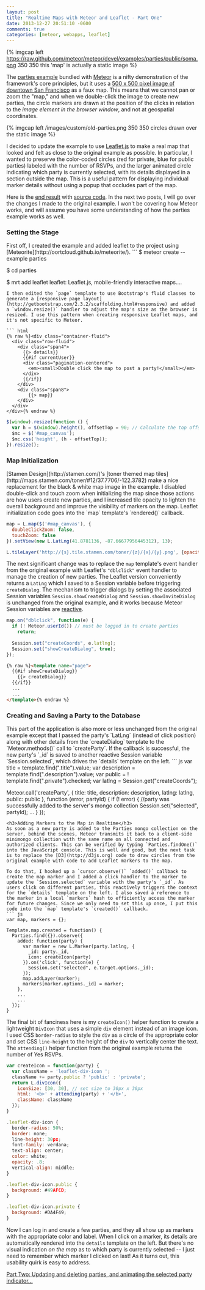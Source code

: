 ```yaml
---
layout: post
title: "Realtime Maps with Meteor and Leaflet - Part One"
date: 2013-12-27 20:51:10 -0600
comments: true
categories: [meteor, webapps, leaflet]
---
```

{% imgcap left https://raw.github.com/meteor/meteor/devel/examples/parties/public/soma.png 350 350 this 'map' is actually a static image %} 

The [parties example](https://github.com/meteor/meteor/tree/devel/examples/other/parties) bundled with [Meteor](http://www.meteor.com) is a nifty demonstration of the framework's core principles, but it uses a [500 x 500 pixel image of downtown San Francisco](https://raw.githubusercontent.com/meteor/meteor/devel/examples/other/parties/public/soma.png) as a faux map. This means that we cannot pan or zoom the "map," and when we double-click the image to create new parties, the circle markers are drawn at the position of the clicks in relation to the _image element in the browser window_, and not at geospatial coordinates. 
<!--more-->
{% imgcap left /images/custom/old-parties.png 350 350 circles drawn over the static image %} 

I decided to update the example to use [Leaflet.js](http://leafletjs.com/) to make a real map that looked and felt as close to the original example as possible. In particular, I wanted to preserve the color-coded circles (red for private, blue for public parties) labeled with the number of RSVPs, and the larger animated circle indicating which party is currently selected, with its details displayed in a section outside the map. This is a useful pattern for displaying individual marker details without using a popup that occludes part of the map. 

Here is the [end result](http://www.chicago-parties.meteor.com) with [source code](https://github.com/pkaushik/parties). In the next two posts, I will go over the changes I made to the original example. I won't be covering how Meteor works, and will assume you have some understanding of how the parties example works as well.

<h3>Setting the Stage</h3>
First off, I created the example and added leaflet to the project using [Meteorite](http://oortcloud.github.io/meteorite/). 
```
$ meteor create --example parties

$ cd parties

$ mrt add leaflet
leaflet: Leaflet.js, mobile-friendly interactive maps....
```
I then edited the `page` template to use Bootstrap's fluid classes to generate a [responsive page layout](http://getbootstrap.com/2.3.2/scaffolding.html#responsive) and added a `window.resize()` handler to adjust the map's size as the browser is resized. I use this pattern when creating responsive Leaflet maps, and it's not specific to Meteor. 

``` html
{% raw %}<div class="container-fluid">
  <div class="row-fluid">
    <div class="span4">
      {{> details}}
      {{#if currentUser}}
      <div class="pagination-centered">
        <em><small>Double click the map to post a party!</small></em>
      </div>
      {{/if}}
    </div>
    <div class="span8">
        {{> map}}
    </div>
  </div>
</div>{% endraw %}
```
``` js
$(window).resize(function () {
  var h = $(window).height(), offsetTop = 90; // Calculate the top offset
  $mc = $('#map_canvas');
  $mc.css('height', (h - offsetTop));
}).resize();
```

<h3>Map Initialization</h3>
[Stamen Design](http://stamen.com/)'s [toner themed map tiles](http://maps.stamen.com/toner/#12/37.7706/-122.3782) make a nice replacement for the black & white map image in the example. I disabled double-click and touch zoom when initializing the map since those actions are how users create new parties, and I increased tile opacity to lighten the overall background and improve the visibility of markers on the map. Leaflet initialization code goes into the `map` template's `rendered()` callback. 

``` js
map = L.map($('#map_canvas'), {
  doubleClickZoom: false,
  touchZoom: false
}).setView(new L.LatLng(41.8781136, -87.66677956445312), 13);

L.tileLayer('http://{s}.tile.stamen.com/toner/{z}/{x}/{y}.png', {opacity: .5}).addTo(map);
```
The next significant change was to replace the `map` template's event handler from the original example with Leaflet's `"dblclick"` event handler to manage the creation of new parties. The Leaflet version conveniently returns a `LatLng` which I saved to a Session variable before triggering `createDialog`. The mechanism to trigger dialogs by setting the associated Session variables `Session.showCreateDialog` and `Session.showInviteDialog` is unchanged from the original example, and it works because Meteor Session variables are [reactive](http://docs.meteor.com/#reactivity).

``` js
map.on("dblclick", function(e) {
  if (! Meteor.userId()) // must be logged in to create parties
    return;
  
  Session.set("createCoords", e.latlng);
  Session.set("showCreateDialog", true);
});
```
``` html 
{% raw %}<template name="page">
  {{#if showCreateDialog}}
    {{> createDialog}}
  {{/if}}
  ...
  ...
</template>{% endraw %}
```
<h3>Creating and Saving a Party to the Database</h3>
This part of the application is also more or less unchanged from the original example except that I passed the party's `LatLng` (instead of click position) along with other details from the `createDialog` template to the `Meteor.methods()` call to `createParty`. If the callback is successful, the new party's `_id` is saved to another reactive Session variable `Session.selected`, which drives the `details` template on the left.
``` js
var title = template.find(".title").value;
var description = template.find(".description").value;
var public = ! template.find(".private").checked;
var latlng = Session.get("createCoords");
   
Meteor.call('createParty', {
  title: title,
  description: description,
  latlng: latlng,
  public: public
}, function (error, partyId) {
  if (! error) { //party was successfully added to the server's mongo collection
    Session.set("selected", partyId);
    ...
  }
});
```
<h3>Adding Markers to the Map in Realtime</h3>
As soon as a new party is added to the Parties mongo collection on the server, behind the scenes, Meteor transmits it back to a client-side minimongo collection with the same name on all connected and authorized clients. This can be verified by typing `Parties.findOne()` into the JavaScript console. This is well and good, but the next task is to replace the [D3](http://d3js.org) code to draw circles from the original example with code to add Leaflet markers to the map. 

To do that, I hooked up a `cursor.observe()` `added()` callback to create the map marker and I added a click handler to the marker to update the `Session.selected` variable with the party's `_id`. As users click on different parties, this reactively triggers the context for the `details` template on the left. I also saved a reference to the marker in a local `markers` hash to efficiently access the marker for future changes. Since we only need to set this up once, I put this code into the `map` template's `created()` callback.
``` js
var map, markers = {};

Template.map.created = function() {
  Parties.find({}).observe({
    added: function(party) {
      var marker = new L.Marker(party.latlng, {
        _id: party._id,
        icon: createIcon(party)
      }).on('click', function(e) {
        Session.set("selected", e.target.options._id);
      });      
      map.addLayer(marker);
      markers[marker.options._id] = marker;
    },
    ...
    ...
  });
}
```
The final bit of fanciness here is my `createIcon()` helper function to create a lightweight `DivIcon` that uses a simple `div` element instead of an image icon. I used CSS `border-radius` to style the `div` as a circle of the appropriate color and set CSS `line-height` to the height of the `div` to vertically center the text. The `attending()` helper function from the original example returns the number of Yes RSVPs. 
``` js
var createIcon = function(party) {
  var className = 'leaflet-div-icon ';
  className += party.public ? 'public' : 'private';
  return L.divIcon({
    iconSize: [30, 30], // set size to 30px x 30px
    html: '<b>' + attending(party) + '</b>',
    className: className  
  });
}
```
``` js
.leaflet-div-icon {
  border-radius: 50%;
  border: none;
  line-height: 30px; 
  font-family: verdana;
  text-align: center;
  color: white;
  opacity: .8;
  vertical-align: middle;
}

.leaflet-div-icon.public { 
  background: #49AFCD; 
}

.leaflet-div-icon.private { 
  background: #DA4F49; 
}
```
Now I can log in and create a few parties, and they all show up as markers with the appropriate color and label. When I click on a marker, its details are automatically rendered into the `details` template on the left. But there's no visual indication _on the map_ as to which party is currently selected -- I just need to remember which marker I clicked on last! As it turns out, this usability quirk is easy to address.

[Part Two: Updating and deleting parties, and animating the selected party indicator...]({{root_dir}}/blog/2013/12/28/realtime-maps-with-meteor-and-leaflet-part-2/)


